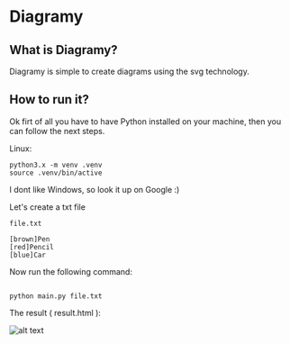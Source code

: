 # Diagramy 

## What is Diagramy? 

Diagramy is simple to create diagrams using the svg technology.

## How to run it? 

Ok firt of all you have to have Python installed on your machine, then you can follow the next steps. 


Linux: 
```
python3.x -m venv .venv 
source .venv/bin/active
```

I dont like Windows, so look it up on Google :)

Let's create a txt file 

```
file.txt 

[brown]Pen
[red]Pencil 
[blue]Car
```

Now run the following command: 
```

python main.py file.txt
```



The result ( result.html ):


![alt text](image-1.png)